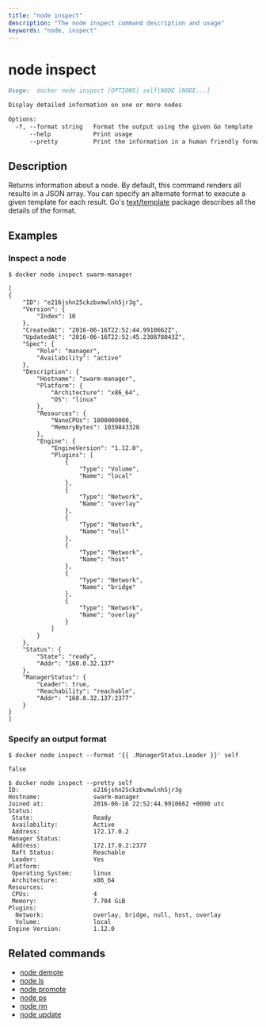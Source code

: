```yaml
---
title: "node inspect"
description: "The node inspect command description and usage"
keywords: "node, inspect"
---
```


<!-- This file is maintained within the docker/docker Github
     repository at https://github.com/docker/docker/. Make all
     pull requests against that repo. If you see this file in
     another repository, consider it read-only there, as it will
     periodically be overwritten by the definitive file. Pull
     requests which include edits to this file in other repositories
     will be rejected.
-->

# node inspect

```markdown
Usage:  docker node inspect [OPTIONS] self|NODE [NODE...]

Display detailed information on one or more nodes

Options:
  -f, --format string   Format the output using the given Go template
      --help            Print usage
      --pretty          Print the information in a human friendly format
```

## Description

Returns information about a node. By default, this command renders all results
in a JSON array. You can specify an alternate format to execute a
given template for each result. Go's
[text/template](http://golang.org/pkg/text/template/) package describes all the
details of the format.

## Examples

### Inspect a node

```none
$ docker node inspect swarm-manager

[
{
    "ID": "e216jshn25ckzbvmwlnh5jr3g",
    "Version": {
        "Index": 10
    },
    "CreatedAt": "2016-06-16T22:52:44.9910662Z",
    "UpdatedAt": "2016-06-16T22:52:45.230878043Z",
    "Spec": {
        "Role": "manager",
        "Availability": "active"
    },
    "Description": {
        "Hostname": "swarm-manager",
        "Platform": {
            "Architecture": "x86_64",
            "OS": "linux"
        },
        "Resources": {
            "NanoCPUs": 1000000000,
            "MemoryBytes": 1039843328
        },
        "Engine": {
            "EngineVersion": "1.12.0",
            "Plugins": [
                {
                    "Type": "Volume",
                    "Name": "local"
                },
                {
                    "Type": "Network",
                    "Name": "overlay"
                },
                {
                    "Type": "Network",
                    "Name": "null"
                },
                {
                    "Type": "Network",
                    "Name": "host"
                },
                {
                    "Type": "Network",
                    "Name": "bridge"
                },
                {
                    "Type": "Network",
                    "Name": "overlay"
                }
            ]
        }
    },
    "Status": {
        "State": "ready",
        "Addr": "168.0.32.137"
    },
    "ManagerStatus": {
        "Leader": true,
        "Reachability": "reachable",
        "Addr": "168.0.32.137:2377"
    }
}
]
```

### Specify an output format

```none
$ docker node inspect --format '{{ .ManagerStatus.Leader }}' self

false

$ docker node inspect --pretty self
ID:                     e216jshn25ckzbvmwlnh5jr3g
Hostname:               swarm-manager
Joined at:              2016-06-16 22:52:44.9910662 +0000 utc
Status:
 State:                 Ready
 Availability:          Active
 Address:               172.17.0.2
Manager Status:
 Address:               172.17.0.2:2377
 Raft Status:           Reachable
 Leader:                Yes
Platform:
 Operating System:      linux
 Architecture:          x86_64
Resources:
 CPUs:                  4
 Memory:                7.704 GiB
Plugins:
  Network:              overlay, bridge, null, host, overlay
  Volume:               local
Engine Version:         1.12.0
```

## Related commands

* [node demote](node_demote.md)
* [node ls](node_ls.md)
* [node promote](node_promote.md)
* [node ps](node_ps.md)
* [node rm](node_rm.md)
* [node update](node_update.md)

